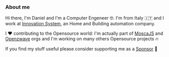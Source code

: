 ### About me

Hi there, I'm Daniel and I'm a Computer Engeneer 🤓. I'm from Italy 🇮🇹 and I work at [Innovation System](http://www.innovation-system.it/), an Home and Building automation company.

I ❤️ contributing to the Opensource world: I'm actually part of [MoscaJS](https://github.com/moscajs) and [Openzwave](https://github.com/OpenZWave) orgs and I'm working on many others Opensource projects 🔥

If you find my stuff useful please consider supporting me as a [Sponsor](https://github.com/sponsors/robertsLando) 💓

<!--
<p align="center">
  <img src="https://media.giphy.com/media/PiQejEf31116URju4V/giphy.gif">
</p>
-->
